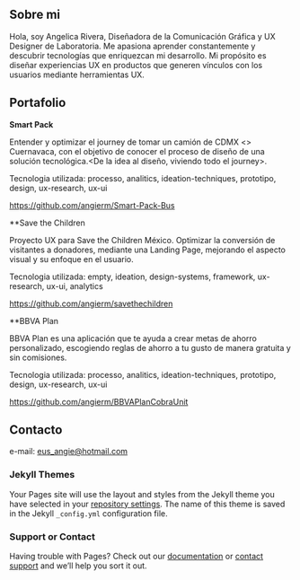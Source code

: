 ## Sobre mi

Hola, soy Angelica Rivera, Diseñadora de la Comunicación Gráfica y UX Designer de Laboratoria. Me apasiona aprender constantemente y descubrir tecnologías que enriquezcan mi desarrollo. Mi propósito es diseñar experiencias UX en productos que generen vínculos con los usuarios mediante herramientas UX.

## Portafolio

**Smart Pack**

Entender y optimizar el journey de tomar un camión de CDMX <> Cuernavaca, con el objetivo de conocer el proceso de diseño de una solución tecnológica.<De la idea al diseño, viviendo todo el journey>.

Tecnologia utilizada: processo, analitics, ideation-techniques, prototipo, design, ux-research, ux-ui

https://github.com/angierm/Smart-Pack-Bus

**Save the Children

Proyecto UX para Save the Children México. Optimizar la conversión de visitantes a donadores, mediante una Landing Page, mejorando el aspecto visual y su enfoque en el usuario.

Tecnologia utilizada: empty, ideation, design-systems, framework, ux-research, ux-ui, analytics

 https://github.com/angierm/savethechildren
 
**BBVA Plan

BBVA Plan es una aplicación que te ayuda a crear metas de ahorro personalizado, escogiendo reglas de ahorro a tu gusto de manera gratuita y sin comisiones.

Tecnologia utilizada: processo, analitics, ideation-techniques, prototipo, design, ux-research, ux-ui

https://github.com/angierm/BBVAPlanCobraUnit

## Contacto 

e-mail: eus_angie@hotmail.com





### Jekyll Themes

Your Pages site will use the layout and styles from the Jekyll theme you have selected in your [repository settings](https://github.com/angierm/labory/settings). The name of this theme is saved in the Jekyll `_config.yml` configuration file.

### Support or Contact

Having trouble with Pages? Check out our [documentation](https://help.github.com/categories/github-pages-basics/) or [contact support](https://github.com/contact) and we’ll help you sort it out.

